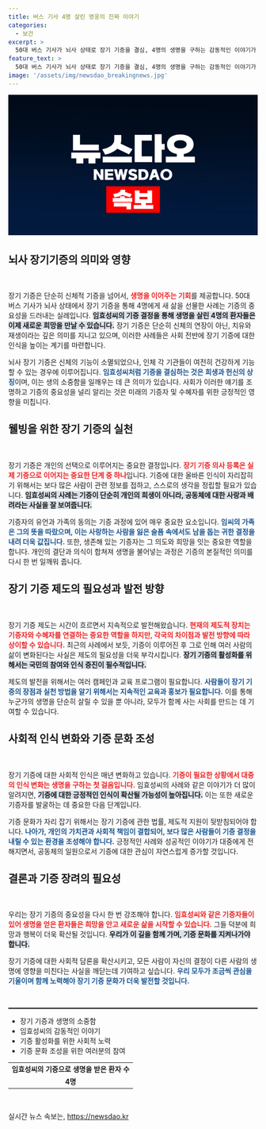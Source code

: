 ```yaml
---
title: 버스 기사 4명 살린 영웅의 진짜 이야기
categories:
  - 보건
excerpt: >
  50대 버스 기사가 뇌사 상태로 장기 기증을 결심, 4명의 생명을 구하는 감동적인 이야기가 전해졌다. 가족의 사랑과 그의 따뜻한 마음이 이어지는 기적의 행보를 확인해보세요!
feature_text: >
  50대 버스 기사가 뇌사 상태로 장기 기증을 결심, 4명의 생명을 구하는 감동적인 이야기가 전해졌다. 가족의 사랑과 그의 따뜻한 마음이 이어지는 기적의 행보를 확인해보세요!
image: '/assets/img/newsdao_breakingnews.jpg'
---
```


<p><img src="/assets/img/newsdao_breakingnews.jpg" alt="koreaapp 속보" /></p>

<h2 data-ke-size="size26">뇌사 장기기증의 의미와 영향</h2>

<p data-ke-size="size16">&nbsp;</p>

<p data-ke-size="size16">장기 기증은 단순히 신체적 기증을 넘어서, <b><span style="color: #ee2323;">생명을 이어주는  기회</span></b>를 제공합니다. 50대 버스 기사가 뇌사 상태에서 장기 기증을 통해 4명에게 새 삶을 선물한 사례는 기증의 중요성을 드러내는 실례입니다. <b><span style="background-color: #21538527;">임효성씨의 기증 결정을 통해 생명을 살린 4명의 환자들은 이제 새로운 희망을 만날 수 있습니다.</span></b> 장기 기증은 단순히 신체의 연장이 아닌, 치유와 재생이라는 깊은 의미를 지니고 있으며, 이러한 사례들은 사회 전반에 장기 기증에 대한 인식을 높이는 계기를 마련합니다.</p>

<p data-ke-size="size16">뇌사 장기 기증은 신체의 기능이 소멸되었으나, 인체 각 기관들이 여전히 건강하게 기능할 수 있는 경우에 이루어집니다. <b><span style="color: #1a5490;">임효성씨처럼 기증을 결심하는 것은 희생과 헌신의 상징</span></b>이며, 이는 생의 소중함을 일깨우는 데 큰 의미가 있습니다. 사회가 이러한 얘기를 조명하고 기증의 중요성을 널리 알리는 것은 미래의 기증자 및 수혜자를 위한 긍정적인 영향을 미칩니다.</p>

<h2 data-ke-size="size26">웰빙을 위한 장기 기증의 실천</h2>

<p data-ke-size="size16">&nbsp;</p>

<p data-ke-size="size16">장기 기증은 개인의 선택으로 이루어지는 중요한 결정입니다. <b><span style="color: #ee2323;">장기 기증 의사 등록은 실제 기증으로 이어지는 중요한 단계 중 하나</span></b>입니다. 기증에 대한 올바른 인식이 자리잡히기 위해서는 보다 많은 사람이 관련 정보를 접하고, 스스로의 생각을 정립할 필요가 있습니다. <b><span style="background-color: #21538527;">임효성씨의 사례는 기증이 단순히 개인의 희생이 아니라, 공동체에 대한 사랑과 배려라는 사실을 잘 보여줍니다.</span></b></p>

<p data-ke-size="size16">기증자의 유언과 가족의 동의는 기증 과정에 있어 매우 중요한 요소입니다. <b><span style="color: #1a5490;">임씨의 가족은 그의 뜻을 따랐으며, 이는 사랑하는 사람을 잃은 슬픔 속에서도 남을 돕는 귀한 결정을 내려 더욱 값집니다.</span></b> 또한, 생존해 있는 기증자는 그 의도와 희망을 잇는 중요한 역할을 합니다. 개인의 결단과 의식이 합쳐져 생명을 불어넣는 과정은 기증의 본질적인 의미를 다시 한 번 일깨워 줍니다.</p>

<h2 data-ke-size="size26">장기 기증 제도의 필요성과 발전 방향</h2>

<p data-ke-size="size16">&nbsp;</p>

<p data-ke-size="size16">장기 기증 제도는 시간이 흐르면서 지속적으로 발전해왔습니다. <b><span style="color: #ee2323;">현재의 제도적 장치는 기증자와 수혜자를 연결하는 중요한 역할을 하지만, 각국의 차이점과 발전 방향에 따라 상이할 수 있습니다.</span></b> 최근의 사례에서 보듯, 기증이 이루어진 후 그로 인해 여러 사람의 삶이 변화된다는 사실은 제도의 필요성을 더욱 부각시킵니다. <b><span style="background-color: #21538527;">장기 기증의 활성화를 위해서는 국민의 참여와 인식 증진이 필수적입니다.</span></b></p>

<p data-ke-size="size16">제도의 발전을 위해서는 여러 캠페인과 교육 프로그램이 필요합니다. <b><span style="color: #1a5490;">사람들이 장기 기증의 장점과 실천 방법을 알기 위해서는 지속적인 교육과 홍보가 필요합니다.</span></b> 이를 통해 누군가의 생명을 단순히 살릴 수 있을 뿐 아니라, 모두가 함께 사는 사회를 만드는 데 기여할 수 있습니다.</p>

<h2 data-ke-size="size26">사회적 인식 변화와 기증 문화 조성</h2>

<p data-ke-size="size16">&nbsp;</p>

<p data-ke-size="size16">장기 기증에 대한 사회적 인식은 매년 변화하고 있습니다. <b><span style="color: #ee2323;">기증이 필요한 상황에서 대중의 인식 변화는 생명을 구하는 첫 걸음입니다.</span></b> 임효성씨의 사례와 같은 이야기가 더 많이 알려지면, <b><span style="background-color: #21538527;">기증에 대한 긍정적인 인식이 확산될 가능성이 높아집니다.</span></b> 이는 또한 새로운 기증자를 발굴하는 데 중요한 다음 단계입니다.</p>

<p data-ke-size="size16">기증 문화가 자리 잡기 위해서는 장기 기증에 관한 법률, 제도적 지원이 뒷받침되어야 합니다. <b><span style="color: #1a5490;">나아가, 개인의 가치관과 사회적 책임이 결합되어, 보다 많은 사람들이 기증 결정을 내릴 수 있는 환경을 조성해야 합니다.</span></b> 긍정적인 사례와 성공적인 이야기가 대중에게 전해지면서, 공동체의 일원으로서 기증에 대한 관심이 자연스럽게 증가할 것입니다.</p>

<h2 data-ke-size="size26">결론과 기증 장려의 필요성</h2>

<p data-ke-size="size16">&nbsp;</p>

<p data-ke-size="size16">우리는 장기 기증의 중요성을 다시 한 번 강조해야 합니다. <b><span style="color: #ee2323;">임효성씨와 같은 기증자들이 있어 생명을 얻은 환자들은 희망을 안고 새로운 삶을 시작할 수 있습니다.</span></b> 그들 덕분에 희망과 행복이 더욱 확산될 것입니다. <b><span style="background-color: #21538527;">우리가 이 길을 함께 가며, 기증 문화를 지켜나가야 합니다.</span></b></p>

<p data-ke-size="size16">장기 기증에 대한 사회적 담론을 확산시키고, 모든 사람이 자신의 결정이 다른 사람의 생명에 영향을 미친다는 사실을 깨닫는데 기여하고 싶습니다. <b><span style="color: #1a5490;">우리 모두가 조금씩 관심을 기울이며 함께 노력해야 장기 기증 문화가 더욱 발전할 것입니다.</span></b></p>

<p data-ke-size="size16">&nbsp;</p>

<hr style="border: none; border-top: 1px solid #000;">

<ul>
    <li>장기 기증과 생명의 소중함</li>
    <li>임효성씨의 감동적인 이야기</li>
    <li>기증 활성화를 위한 사회적 노력</li>
    <li>기증 문화 조성을 위한 여러분의 참여</li>
</ul>

<table style="width: 100%; text-align: center;">
    <tr>
        <td style="text-align: center; height: 17px;"><b>임효성씨의 기증으로 생명을 받은 환자 수</b></td>
    </tr>
    <tr>
        <td style="text-align: center; height: 17px;"><b>4명</b></td>
    </tr>
</table>

<p data-ke-size="size16">&nbsp;</p>
실시간 뉴스 속보는, <a href="https://newsdao.kr" rel="dofollow">https://newsdao.kr</a>


